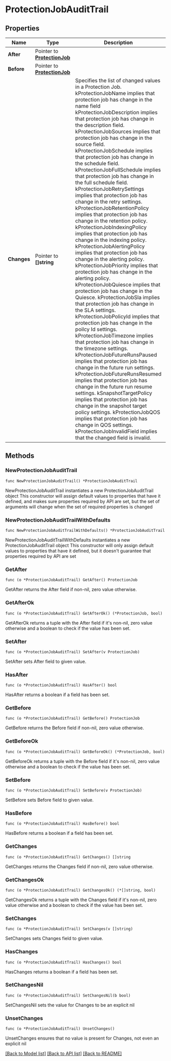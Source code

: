 # ProtectionJobAuditTrail

## Properties

Name | Type | Description | Notes
------------ | ------------- | ------------- | -------------
**After** | Pointer to [**ProtectionJob**](ProtectionJob.md) |  | [optional] 
**Before** | Pointer to [**ProtectionJob**](ProtectionJob.md) |  | [optional] 
**Changes** | Pointer to **[]string** | Specifies the list of changed values in a Protection Job. kProtectionJobName implies that protection job has change in the name field kProtectionJobDescription implies that protection job has change in the description field. kProtectionJobSources implies that protection job has change in the source field. kProtectionJobSchedule implies that protection job has change in the schedule field. kProtectionJobFullSchedule implies that protection job has change in the full schedule field. kProtectionJobRetrySettings implies that protection job has change in the retry settings. kProtectionJobRetentionPolicy implies that protection job has change in the retention policy. kProtectionJobIndexingPolicy implies that protection job has change in the indexing policy. kProtectionJobAlertingPolicy implies that protection job has change in the alerting policy. kProtectionJobPriority implies that protection job has change in the alerting policy. kProtectionJobQuiesce implies that protection job has change in the Quiesce. kProtectionJobSla implies that protection job has change in the SLA settings. kProtectionJobPolicyId implies that protection job has change in the poilcy Id settings. kProtectionJobTimezone implies that protection job has change in the timezone settings. kProtectionJobFutureRunsPaused implies that protection job has change in the future run settings. kProtectionJobFutureRunsResumed implies that protection job has change in the future run resume settings. kSnapshotTargetPolicy implies that protection job has change in the snapshot target policy settings. kProtectionJobQOS implies that protection job has change in QOS settings. kProtectionJobInvalidField implies that the changed field is invalid. | [optional] 

## Methods

### NewProtectionJobAuditTrail

`func NewProtectionJobAuditTrail() *ProtectionJobAuditTrail`

NewProtectionJobAuditTrail instantiates a new ProtectionJobAuditTrail object
This constructor will assign default values to properties that have it defined,
and makes sure properties required by API are set, but the set of arguments
will change when the set of required properties is changed

### NewProtectionJobAuditTrailWithDefaults

`func NewProtectionJobAuditTrailWithDefaults() *ProtectionJobAuditTrail`

NewProtectionJobAuditTrailWithDefaults instantiates a new ProtectionJobAuditTrail object
This constructor will only assign default values to properties that have it defined,
but it doesn't guarantee that properties required by API are set

### GetAfter

`func (o *ProtectionJobAuditTrail) GetAfter() ProtectionJob`

GetAfter returns the After field if non-nil, zero value otherwise.

### GetAfterOk

`func (o *ProtectionJobAuditTrail) GetAfterOk() (*ProtectionJob, bool)`

GetAfterOk returns a tuple with the After field if it's non-nil, zero value otherwise
and a boolean to check if the value has been set.

### SetAfter

`func (o *ProtectionJobAuditTrail) SetAfter(v ProtectionJob)`

SetAfter sets After field to given value.

### HasAfter

`func (o *ProtectionJobAuditTrail) HasAfter() bool`

HasAfter returns a boolean if a field has been set.

### GetBefore

`func (o *ProtectionJobAuditTrail) GetBefore() ProtectionJob`

GetBefore returns the Before field if non-nil, zero value otherwise.

### GetBeforeOk

`func (o *ProtectionJobAuditTrail) GetBeforeOk() (*ProtectionJob, bool)`

GetBeforeOk returns a tuple with the Before field if it's non-nil, zero value otherwise
and a boolean to check if the value has been set.

### SetBefore

`func (o *ProtectionJobAuditTrail) SetBefore(v ProtectionJob)`

SetBefore sets Before field to given value.

### HasBefore

`func (o *ProtectionJobAuditTrail) HasBefore() bool`

HasBefore returns a boolean if a field has been set.

### GetChanges

`func (o *ProtectionJobAuditTrail) GetChanges() []string`

GetChanges returns the Changes field if non-nil, zero value otherwise.

### GetChangesOk

`func (o *ProtectionJobAuditTrail) GetChangesOk() (*[]string, bool)`

GetChangesOk returns a tuple with the Changes field if it's non-nil, zero value otherwise
and a boolean to check if the value has been set.

### SetChanges

`func (o *ProtectionJobAuditTrail) SetChanges(v []string)`

SetChanges sets Changes field to given value.

### HasChanges

`func (o *ProtectionJobAuditTrail) HasChanges() bool`

HasChanges returns a boolean if a field has been set.

### SetChangesNil

`func (o *ProtectionJobAuditTrail) SetChangesNil(b bool)`

 SetChangesNil sets the value for Changes to be an explicit nil

### UnsetChanges
`func (o *ProtectionJobAuditTrail) UnsetChanges()`

UnsetChanges ensures that no value is present for Changes, not even an explicit nil

[[Back to Model list]](../README.md#documentation-for-models) [[Back to API list]](../README.md#documentation-for-api-endpoints) [[Back to README]](../README.md)


